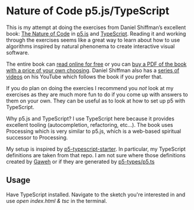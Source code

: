 # Nature of Code p5.js/TypeScript

This is my attempt at doing the exercises from Daniel Shiffman’s excellent book: [The Nature of Code](http://natureofcode.com) in [p5.js](https://p5js.org) and [TypeScript](https://www.typescriptlang.org). Reading it and working through the exercises seems like a great way to learn about how to use algorithms inspired by natural phenonema to create interactive visual software.

The entire book can [read online for free](http://natureofcode.com/book/) or you can [buy a PDF of the book with a price of your own choosing](http://natureofcode.com). Daniel Shiffman also has a [series of videos](https://www.youtube.com/watch?v=6vX8wT1G798&list=PLRqwX-V7Uu6YVljJvFRCyRM6mmF5wMPeE&index=1) on his YouTube which follows the book if you prefer that.

If you do plan on doing the exercies I recommend you *not* look at my exercises as they are much more fun to do if you come up with answers to them on your own. They can be useful as to look at how to set up p5 with TypeScript.

Why p5.js and TypeScript? I use TypeScript here because it provides excellent tooling (autocompletion, refactoring, etc…). The book uses Processing which is very similar to p5.js, which is a web-based spiritual successor to Processing.

My setup is inspired by [p5-typescript-starter](https://github.com/Gaweph/p5-typescript-starter). In particular, my TypeScript definitions are taken from that repo. I am not sure where those definitions created by [Gaweh](https://github.com/Gaweph) or if they are generated by [p5-types/p5.ts](https://github.com/p5-types/p5.ts)

## Usage

Have TypeScript installed. Navigate to the sketch you're interested in and use _open index.html & tsc_ in the terminal.


